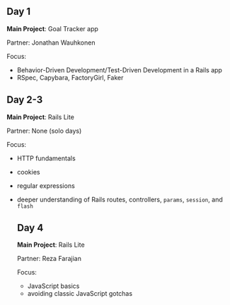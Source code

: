 Day 1
---
**Main Project**: Goal Tracker app

Partner: Jonathan Wauhkonen

Focus:

* Behavior-Driven Development/Test-Driven Development in a Rails app
* RSpec, Capybara, FactoryGirl, Faker

Day 2-3
---
**Main Project**: Rails Lite

Partner: None (solo days)

Focus:

* HTTP fundamentals
* cookies
* regular expressions
* deeper understanding of Rails routes, controllers,
  `params`, `session`, and `flash`

  Day 4
  ---
  **Main Project**: Rails Lite

  Partner: Reza Farajian

  Focus:

  * JavaScript basics
  * avoiding classic JavaScript gotchas
